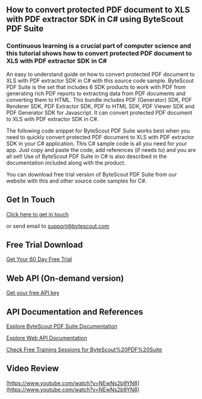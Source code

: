 ## How to convert protected PDF document to XLS with PDF extractor SDK in C# using ByteScout PDF Suite

### Continuous learning is a crucial part of computer science and this tutorial shows how to convert protected PDF document to XLS with PDF extractor SDK in C#

An easy to understand guide on how to convert protected PDF document to XLS with PDF extractor SDK in C# with this source code sample. ByteScout PDF Suite is the set that includes 6 SDK products to work with PDF from generating rich PDF reports to extracting data from PDF documents and converting them to HTML. This bundle includes PDF (Generator) SDK, PDF Renderer SDK, PDF Extractor SDK, PDF to HTML SDK, PDF Viewer SDK and PDF Generator SDK for Javascript. It can convert protected PDF document to XLS with PDF extractor SDK in C#.

The following code snippet for ByteScout PDF Suite works best when you need to quickly convert protected PDF document to XLS with PDF extractor SDK in your C# application. This C# sample code is all you need for your app. Just copy and paste the code, add references (if needs to) and you are all set! Use of ByteScout PDF Suite in C# is also described in the documentation included along with the product.

You can download free trial version of ByteScout PDF Suite from our website with this and other source code samples for C#.

## Get In Touch

[Click here to get in touch](https://bytescout.zendesk.com/hc/en-us/requests/new?subject=ByteScout%20PDF%20Suite%20Question)

or send email to [support@bytescout.com](mailto:support@bytescout.com?subject=ByteScout%20PDF%20Suite%20Question) 

## Free Trial Download

[Get Your 60 Day Free Trial](https://bytescout.com/download/web-installer?utm_source=github-readme)

## Web API (On-demand version)

[Get your free API key](https://pdf.co/documentation/api?utm_source=github-readme)

## API Documentation and References

[Explore ByteScout PDF Suite Documentation](https://bytescout.com/documentation/index.html?utm_source=github-readme)

[Explore Web API Documentation](https://pdf.co/documentation/api?utm_source=github-readme)

[Check Free Training Sessions for ByteScout%20PDF%20Suite](https://academy.bytescout.com/)

## Video Review

[https://www.youtube.com/watch?v=NEwNs2b9YN8](https://www.youtube.com/watch?v=NEwNs2b9YN8)